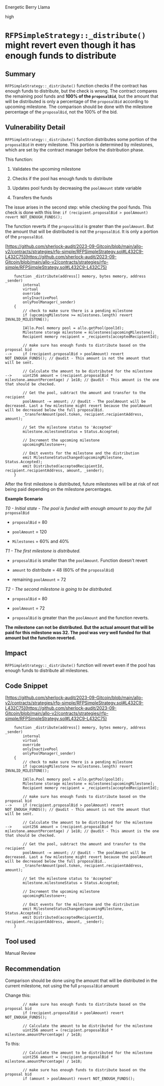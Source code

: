 Energetic Berry Llama

high

# `RFPSimpleStrategy::_distribute()` might revert even though it has enough funds to distribute
## Summary
`RFPSimpleStrategy::_distribute()` function checks if the contract has enough funds to distribute, but the check is wrong. The contract compares the remaining pool funds and **100% of the `proposalBid`**, but the amount that will be distributed is only a percentage of the `proposalBid` according to upcoming milestone. The comparison should be done with the milestone percentage of the `proposalBid`, not the 100% of the bid.

## Vulnerability Detail
`RFPSimpleStrategy::_distribute()` function distributes some portion of the `proposalBid` in every milestone. This portion is determined by milestones, which are set by the contract manager before the distribution phase.

This function:

1. Validates the upcoming milestone
    
2. Checks if the pool has enough funds to distribute
    
3. Updates pool funds by decreasing the `poolAmount` state variable
    
4. Transfers the funds
    

The issue arises in the second step: while checking the pool funds. This check is done with this line:
 `if (recipient.proposalBid > poolAmount) revert NOT_ENOUGH_FUNDS();`

The function reverts if the `proposalBid` is greater than the `poolAmount`. But the amount that will be distributed is not the `proposalBid`. It is only a portion of the `proposalBid`.

[https://github.com/sherlock-audit/2023-09-Gitcoin/blob/main/allo-v2/contracts/strategies/rfp-simple/RFPSimpleStrategy.sol#L432C9-L432C75](https://github.com/sherlock-audit/2023-09-Gitcoin/blob/main/allo-v2/contracts/strategies/rfp-simple/RFPSimpleStrategy.sol#L432C9-L432C75)

```solidity
    function _distribute(address[] memory, bytes memory, address _sender)
        internal
        virtual
        override
        onlyInactivePool
        onlyPoolManager(_sender)
    {
        // check to make sure there is a pending milestone
        if (upcomingMilestone >= milestones.length) revert INVALID_MILESTONE();

        IAllo.Pool memory pool = allo.getPool(poolId);
        Milestone storage milestone = milestones[upcomingMilestone];
        Recipient memory recipient = _recipients[acceptedRecipientId];

        // make sure has enough funds to distribute based on the proposal bid
-->     if (recipient.proposalBid > poolAmount) revert NOT_ENOUGH_FUNDS(); // @audit - This amount is not the amount that will be sent. 

        // Calculate the amount to be distributed for the milestone
-->     uint256 amount = (recipient.proposalBid * milestone.amountPercentage) / 1e18; // @audit - This amount is the one that should be checked.

        // Get the pool, subtract the amount and transfer to the recipient
        poolAmount -= amount; // @audit - The poolAmount will be decreased. Last a few milestone might revert because the poolAmount will be decreased below the full proposalBid. 
        _transferAmount(pool.token, recipient.recipientAddress, amount);

        // Set the milestone status to 'Accepted'
        milestone.milestoneStatus = Status.Accepted;

        // Increment the upcoming milestone
        upcomingMilestone++;

        // Emit events for the milestone and the distribution
        emit MilestoneStatusChanged(upcomingMilestone, Status.Accepted);
        emit Distributed(acceptedRecipientId, recipient.recipientAddress, amount, _sender);
    }
```

After the first milestone is distributed, future milestones will be at risk of not being paid depending on the milestone percentages.

**Example Scenario**

*T0 - Initial state - The pool is funded with enough amount to pay the full* `proposalBid`

* `proposalBid` = 80
    
* `poolAmount` = 120
    
* `Milestones` = 60% and 40%
    

*T1 - The first milestone is distributed.*

* `proposalBid` is smaller than the `poolAmount`. Function doesn't revert
    
* `amount` to distribute = 48 (60% of the `proposalBid`)
    
* remaining `poolAmount` = 72
    

*T2 - The second milestone is going to be distributed.*

* `proposalBid` = 80
    
* `poolAmount` = 72
    
* `proposalBid` is greater than the `poolAmount` and the function reverts.
    

**The milestone can not be distributed. But the actual amount that will be paid for this milestone was 32. The pool was very well funded for that amount but the function reverted.**

## Impact
`RFPSimpleStrategy::_distribute()` function will revert even if the pool has enough funds to distribute all milestones.

## Code Snippet
[https://github.com/sherlock-audit/2023-09-Gitcoin/blob/main/allo-v2/contracts/strategies/rfp-simple/RFPSimpleStrategy.sol#L432C9-L432C75](https://github.com/sherlock-audit/2023-09-Gitcoin/blob/main/allo-v2/contracts/strategies/rfp-simple/RFPSimpleStrategy.sol#L432C9-L432C75)

```solidity
    function _distribute(address[] memory, bytes memory, address _sender)
        internal
        virtual
        override
        onlyInactivePool
        onlyPoolManager(_sender)
    {
        // check to make sure there is a pending milestone
        if (upcomingMilestone >= milestones.length) revert INVALID_MILESTONE();

        IAllo.Pool memory pool = allo.getPool(poolId);
        Milestone storage milestone = milestones[upcomingMilestone];
        Recipient memory recipient = _recipients[acceptedRecipientId];

        // make sure has enough funds to distribute based on the proposal bid
-->     if (recipient.proposalBid > poolAmount) revert NOT_ENOUGH_FUNDS(); // @audit - This amount is not the amount that will be sent. 

        // Calculate the amount to be distributed for the milestone
-->     uint256 amount = (recipient.proposalBid * milestone.amountPercentage) / 1e18; // @audit - This amount is the one that should be checked.

        // Get the pool, subtract the amount and transfer to the recipient
        poolAmount -= amount; // @audit - The poolAmount will be decreased. Last a few milestone might revert because the poolAmount will be decreased below the full proposalBid.. 
        _transferAmount(pool.token, recipient.recipientAddress, amount);

        // Set the milestone status to 'Accepted'
        milestone.milestoneStatus = Status.Accepted;

        // Increment the upcoming milestone
        upcomingMilestone++;

        // Emit events for the milestone and the distribution
        emit MilestoneStatusChanged(upcomingMilestone, Status.Accepted);
        emit Distributed(acceptedRecipientId, recipient.recipientAddress, amount, _sender);
    }
```

## Tool used

Manual Review

## Recommendation
Comparison should be done using the amount that will be distributed in the current milestone, not using the full `proposalBid` amount

Change this:

```solidity
        // make sure has enough funds to distribute based on the proposal bid
        if (recipient.proposalBid > poolAmount) revert NOT_ENOUGH_FUNDS();

        // Calculate the amount to be distributed for the milestone
        uint256 amount = (recipient.proposalBid * milestone.amountPercentage) / 1e18;
```

To this:

```solidity
        // Calculate the amount to be distributed for the milestone
        uint256 amount = (recipient.proposalBid * milestone.amountPercentage) / 1e18;

        // make sure has enough funds to distribute based on the proposal bid
        if (amount > poolAmount) revert NOT_ENOUGH_FUNDS();
```
